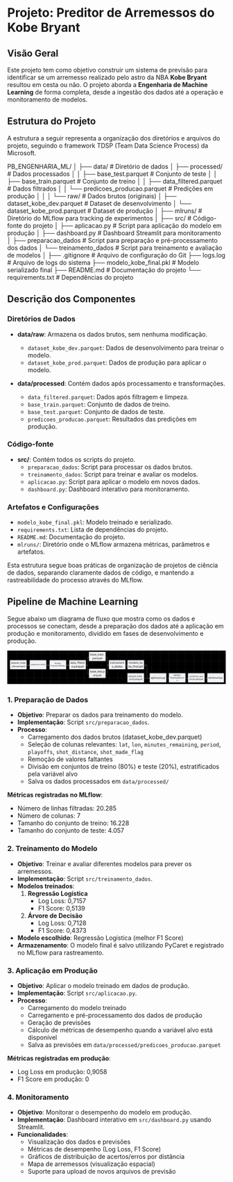 # Projeto: Preditor de Arremessos do Kobe Bryant

## Visão Geral

Este projeto tem como objetivo construir um sistema de previsão para identificar se um arremesso realizado pelo astro da NBA **Kobe Bryant** resultou em cesta ou não. O projeto aborda a **Engenharia de Machine Learning** de forma completa, desde a ingestão dos dados até a operação e monitoramento de modelos.

## Estrutura do Projeto

A estrutura a seguir representa a organização dos diretórios e arquivos do projeto, seguindo o framework TDSP (Team Data Science Process) da Microsoft.

PB_ENGENHARIA_ML/
│
├── data/                           # Diretório de dados
│   ├── processed/                  # Dados processados
│   │   ├── base_test.parquet       # Conjunto de teste
│   │   ├── base_train.parquet      # Conjunto de treino
│   │   ├── data_filtered.parquet   # Dados filtrados
│   │   └── predicoes_producao.parquet # Predições em produção
│   │
│   └── raw/                        # Dados brutos (originais)
│       ├── dataset_kobe_dev.parquet  # Dataset de desenvolvimento
│       └── dataset_kobe_prod.parquet # Dataset de produção
│
├── mlruns/                         # Diretório do MLflow para tracking de experimentos
│
├── src/                            # Código-fonte do projeto
│   ├── aplicacao.py                # Script para aplicação do modelo em produção
│   ├── dashboard.py                # Dashboard Streamlit para monitoramento
│   ├── preparacao_dados            # Script para preparação e pré-processamento dos dados
│   └── treinamento_dados           # Script para treinamento e avaliação de modelos
│
├── .gitignore                      # Arquivo de configuração do Git
├── logs.log                        # Arquivo de logs do sistema
├── modelo_kobe_final.pkl           # Modelo serializado final
├── README.md                       # Documentação do projeto
└── requirements.txt                # Dependências do projeto

## Descrição dos Componentes

### Diretórios de Dados
- **data/raw**: Armazena os dados brutos, sem nenhuma modificação.
  - `dataset_kobe_dev.parquet`: Dados de desenvolvimento para treinar o modelo.
  - `dataset_kobe_prod.parquet`: Dados de produção para aplicar o modelo.

- **data/processed**: Contém dados após processamento e transformações.
  - `data_filtered.parquet`: Dados após filtragem e limpeza.
  - `base_train.parquet`: Conjunto de dados de treino.
  - `base_test.parquet`: Conjunto de dados de teste.
  - `predicoes_producao.parquet`: Resultados das predições em produção.

### Código-fonte
- **src/**: Contém todos os scripts do projeto.
  - `preparacao_dados`: Script para processar os dados brutos.
  - `treinamento_dados`: Script para treinar e avaliar os modelos.
  - `aplicacao.py`: Script para aplicar o modelo em novos dados.
  - `dashboard.py`: Dashboard interativo para monitoramento.

### Artefatos e Configurações
- `modelo_kobe_final.pkl`: Modelo treinado e serializado.
- `requirements.txt`: Lista de dependências do projeto.
- `README.md`: Documentação do projeto.
- `mlruns/`: Diretório onde o MLflow armazena métricas, parâmetros e artefatos.

Esta estrutura segue boas práticas de organização de projetos de ciência de dados, separando claramente dados de código, e mantendo a rastreabilidade do processo através do MLflow.

## Pipeline de Machine Learning

Segue abaixo um diagrama de fluxo que mostra como os dados e processos se conectam, desde a preparação dos dados até a aplicação em produção e monitoramento, dividido em fases de desenvolvimento e produção.

![diagrama de fluxo](data/Imagem/processo.png)

### 1. Preparação de Dados
- **Objetivo**: Preparar os dados para treinamento do modelo.
- **Implementação**: Script `src/preparacao_dados`.
- **Processo**:
  - Carregamento dos dados brutos (dataset_kobe_dev.parquet)
  - Seleção de colunas relevantes: `lat`, `lon`, `minutes_remaining`, `period`, `playoffs`, `shot_distance`, `shot_made_flag`
  - Remoção de valores faltantes
  - Divisão em conjuntos de treino (80%) e teste (20%), estratificados pela variável alvo
  - Salva os dados processados em `data/processed/`

**Métricas registradas no MLflow**:
- Número de linhas filtradas: 20.285
- Número de colunas: 7
- Tamanho do conjunto de treino: 16.228
- Tamanho do conjunto de teste: 4.057

### 2. Treinamento do Modelo
- **Objetivo**: Treinar e avaliar diferentes modelos para prever os arremessos.
- **Implementação**: Script `src/treinamento_dados`.
- **Modelos treinados**:
  1. **Regressão Logística**
     - Log Loss: 0,7157
     - F1 Score: 0,5139
  2. **Árvore de Decisão**
     - Log Loss: 0,7128
     - F1 Score: 0,4373
- **Modelo escolhido**: Regressão Logística (melhor F1 Score)
- **Armazenamento**: O modelo final é salvo utilizando PyCaret e registrado no MLflow para rastreamento.

### 3. Aplicação em Produção
- **Objetivo**: Aplicar o modelo treinado em dados de produção.
- **Implementação**: Script `src/aplicacao.py`.
- **Processo**:
  - Carregamento do modelo treinado
  - Carregamento e pré-processamento dos dados de produção
  - Geração de previsões
  - Cálculo de métricas de desempenho quando a variável alvo está disponível
  - Salva as previsões em `data/processed/predicoes_producao.parquet`

**Métricas registradas em produção**:
- Log Loss em produção: 0,9058
- F1 Score em produção: 0

### 4. Monitoramento
- **Objetivo**: Monitorar o desempenho do modelo em produção.
- **Implementação**: Dashboard interativo em `src/dashboard.py` usando Streamlit.
- **Funcionalidades**:
  - Visualização dos dados e previsões
  - Métricas de desempenho (Log Loss, F1 Score)
  - Gráficos de distribuição de acertos/erros por distância
  - Mapa de arremessos (visualização espacial)
  - Suporte para upload de novos arquivos de previsão

